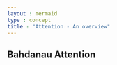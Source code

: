 ```yaml
---
layout : mermaid
type : concept
title : "Attention - An overview"
---
```


## Bahdanau Attention



## 